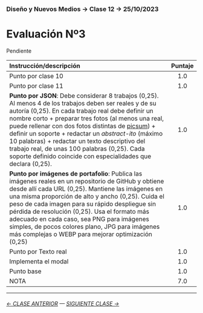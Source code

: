 ### Diseño y Nuevos Medios → Clase 12 → 25/10/2023

# Evaluación Nº3

Pendiente

| Instrucción/descripción |  Puntaje | 
|:------------------------|:--------:|
| Punto por clase 10 | 1.0 |
| Punto por clase 11 | 1.0 |
| **Punto por JSON**: Debe considerar 8 trabajos (0,25). Al menos 4 de los trabajos deben ser reales y de su autoría (0,25). En cada trabajo real debe definir un nombre corto + preparar tres fotos (al menos una real, puede rellenar con dos fotos distintas de [picsum](https://picsum.photos/)) + definir un soporte + redactar un *abstract-ito* (máximo 10 palabras) + redactar un texto descriptivo del trabajo real, de unas 100 palabras (0,25). Cada soporte definido coincide con especialidades que declara (0,25). | 1.0 |
| **Punto por imágenes de portafolio**: Publica las imágenes reales en un repositorio de GitHub y obtiene desde allí cada URL (0,25). Mantiene las imágenes en una misma proporción de alto y ancho (0,25). Cuida el peso de cada imagen para su rápido despliegue sin pérdida de resolución (0,25). Usa el formato más adecuado en cada caso, sea PNG para imágenes simples, de pocos colores plano, JPG para imágenes más complejas o WEBP para mejorar optimización (0,25) | 1.0 |
| Punto por Texto real | 1.0 |
| Implementa el modal | 1.0 |
| Punto base | 1.0 |
| NOTA  | 7.0 |

- - - - - - - 

###### [← CLASE ANTERIOR](https://github.com/profesorfaco/dno037-2023-2/tree/main/clase-11) — [SIGUIENTE CLASE →](https://github.com/profesorfaco/dno037-2023-2/tree/main/clase-14)
